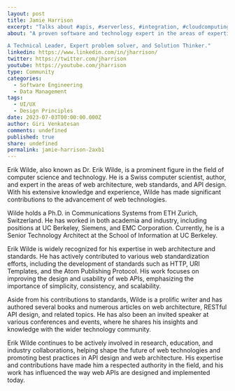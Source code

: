 ```yaml
---
layout: post
title: Jamie Harrison
excerpt: "Talks about #apis, #serverless, #integration, #cloudcomputing, and #eventdrivenarchitecture"
about: "A proven software and technology expert in the areas of expertise include strategy, product management and development go-to-market strategy, and services.

A Technical Leader, Expert problem solver, and Solution Thinker."
linkedin: https://www.linkedin.com/in/jharrison/
twitter: https://twitter.com/jharrison
youtube: https://youtube.com/jharrison
type: Community
categories:
  - Software Engineering
  - Data Management
tags:
  - UI/UX
  - Design Principles
date: 2023-07-03T00:00:00.000Z
author: Giri Venkatesan
comments: undefined
published: true
share: undefined
permalink: jamie-harrison-2axb1
---
```

Erik Wilde, also known as Dr. Erik Wilde, is a prominent figure in the field of computer science and technology. He is a Swiss computer scientist, author, and expert in the areas of web architecture, web standards, and API design. With his extensive knowledge and experience, Wilde has made significant contributions to the advancement of web technologies.

Wilde holds a Ph.D. in Communications Systems from ETH Zurich, Switzerland. He has worked in both academia and industry, including positions at UC Berkeley, Siemens, and EMC Corporation. Currently, he is a Senior Technology Architect at the School of Information at UC Berkeley.

Erik Wilde is widely recognized for his expertise in web architecture and standards. He has actively contributed to various web standardization efforts, including the development of standards such as HTTP, URI Templates, and the Atom Publishing Protocol. His work focuses on improving the design and usability of web APIs, emphasizing the importance of simplicity, consistency, and scalability.

Aside from his contributions to standards, Wilde is a prolific writer and has authored several books and numerous articles on web architecture, RESTful API design, and related topics. He has also been an invited speaker at various conferences and events, where he shares his insights and knowledge with the wider technology community.

Erik Wilde continues to be actively involved in research, education, and industry collaborations, helping shape the future of web technologies and promoting best practices in API design and web architecture. His expertise and contributions have made him a respected authority in the field, and his work has influenced the way web APIs are designed and implemented today.


